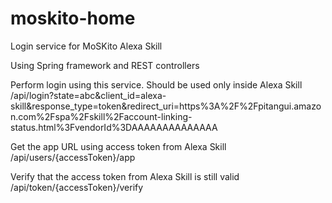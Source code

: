 # moskito-home
Login service for MoSKito Alexa Skill

Using Spring framework and REST controllers

Perform login using this service. Should be used only inside Alexa Skill
/api/login?state=abc&client_id=alexa-skill&response_type=token&redirect_uri=https%3A%2F%2Fpitangui.amazon.com%2Fspa%2Fskill%2Faccount-linking-status.html%3FvendorId%3DAAAAAAAAAAAAAA

Get the app URL using access token from Alexa Skill 
/api/users/{accessToken}/app

Verify that the access token from Alexa Skill is still valid 
/api/token/{accessToken}/verify
